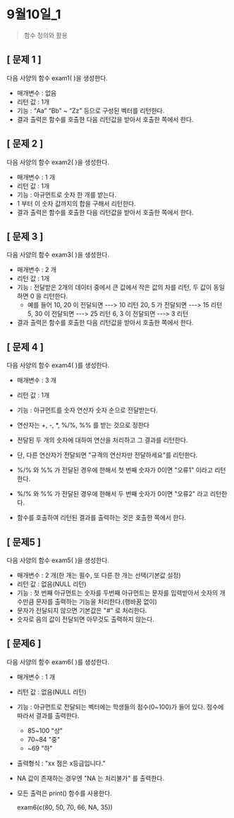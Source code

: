 # 9월10일_1

> 함수 정의와 활용 

## [ 문제 1 ]

다음 사양의 함수 exam1( )을 생성한다.

- 매개변수 : 없음
- 리턴 값 : 1개
- 기능 : “Aa” “Bb” ~ “Zz” 등으로 구성된 벡터를 리턴한다.
- 결과 출력은 함수를 호출한 다음 리턴값을 받아서 호출한 쪽에서 한다.



## [ 문제 2 ]

다음 사양의 함수 exam2( )을 생성한다.

- 매개변수 : 1 개
- 리턴 값 : 1개
- 기능 : 아규먼트로 숫자 한 개를 받는다. 
- 1 부터 이 숫자 값까지의 합을 구해서 리턴한다.
- 결과 출력은 함수를 호출한 다음 리턴값을 받아서 호출한 쪽에서 한다.

 

## [ 문제 3 ]

다음 사양의 함수 exam3( )을 생성한다.

- 매개변수 : 2 개
- 리턴 값 : 1개
- 기능 : 전달받은 2개의 데이터 중에서 큰 값에서 작은 값의 차를 리턴, 두 값이 동일하면 0 을 리턴한다.
  - 예를 들어
    10, 20 이 전달되면 ---> 10 리턴
    20, 5 가 전달되면 ---> 15 리턴
    5, 30 이 전달되면 ---> 25 리턴
    6, 3 이 전달되면 ---> 3 리턴
- 결과 출력은 함수를 호출한 다음 리턴값을 받아서 호출한 쪽에서 한다.

 

## [ 문제 4 ]

다음 사양의 함수 exam4( )를 생성한다.

- 매개변수 : 3 개

- 리턴 값 : 1개

- 기능 : 아규먼트를 숫자 연산자 숫자 순으로 전달받는다.

- 연산자는 +, -, *, %/%, %% 를 받는 것으로 정한다

- 전달된 두 개의 숫자에 대하여 연산을 처리하고 그 결과를 리턴한다.

- 단, 다른 연산자가 전달되면 "규격의 연산자만 전달하세요"를 리턴한다.

- %/% 와 %% 가 전달된 경우에 한해서 첫 번째 숫자가 0이면 "오류1" 이라고 리턴한다.

- %/% 와 %% 가 전달된 경우에 한해서 두 번째 숫자가 0이면 "오류2" 라고 리턴한다.

- 함수를 호출하여 리턴된 결과를 출력하는 것은 호출한 쪽에서 한다.

  

## [ 문제5 ]

다음 사양의 함수 exam5( )을 생성한다.

- 매개변수 : 2 개(한 개는 필수, 또 다른 한 개는 선택(기본값 설정)
- 리턴 값 : 없음(NULL 리턴)
- 기능 : 첫 번째 아규먼트는 숫자를 두번째 아규먼트는 문자를 입력받아서 숫자의 개수만큼 문자를 출력하는 기능을 처리한다.(행바꿈 없이)
- 문자가 전달되지 않으면 기본값은 "#" 로 처리한다.
- 숫자로 음의 값이 전달되면 아무것도 출력하지 않는다.



## [ 문제6 ]

다음 사양의 함수 exam6( )를 생성한다.

- 매개변수 : 1 개
- 리턴 값 : 없음(NULL 리턴)
- 기능 : 아규먼트로 전달되는 벡터에는 학생들의 점수(0~100)가 들어 있다. 점수에 따라서 결과를 출력한다.
  - 85~100 "상"
  - 70~84 "중"
  - ~69  "하"
- 출력형식 : "xx 점은 x등급입니다." 
- NA 값이 존재하는 경우엔 "NA 는 처리불가" 를 출력한다.
- 모든 출력은 print() 함수를 사용한다.

  exam6(c(80, 50, 70, 66, NA, 35))

 